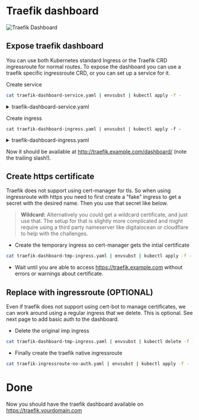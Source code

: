 # Traefik dashboard

![Traefik Dashboard](./img/traefik-dashboard.webp)

## Expose traefik dashboard

You can use both Kubernetes standard Ingress or the Traefik CRD ingressroute for normal routes. To expose the dashboard you can use a traefik specific ingressroute CRD, or you can set up a service for it.

Create service

```bash
cat traefik-dashboard-service.yaml | envsubst | kubectl apply -f -
```

<details>
<summary>traefik-dashboard-service.yaml</summary>
```
--8<-- "./manifests/traefik-dashboard-service.yaml"
```
</details>

Create ingress

```
cat traefik-dashboard-ingress.yaml | envsubst | kubectl apply -f -
```

<details>
<summary>traefik-dashboard-ingress.yaml</summary>
```
--8<-- "./manifests/traefik-dashboard-ingress.yaml"
```
</details>

Now it should be available at http://traefik.example.com/dashboard/ (note the trailing slash!).

## Create https certificate

Traefik does not support using cert-manager for tls. So when using ingressroute with https you need to first create a "fake" ingress to get a secret with the desired name. Then you use that secret like below.

> **Wildcard:** Alternatively you could get a wildcard certificate, and just use that. The setup for that is slightly more complicated and might require using a third party nameserver like digitalocean or cloudflare to help with the challenges.

- Create the temporary ingress so cert-manager gets the intial certificate

```bash
cat traefik-dashboard-tmp-ingress.yaml | envsubst | kubectl apply -f -
```

- Wait until you are able to access <a href="https://traefik.example.com" target="_blank">https://traefik.example.com</a> without errors or warnings about certificate.

## Replace with ingressroute (OPTIONAL)
Even if traefik does not support using cert-bot to manage certificates, we can work around using a regular ingress that we delete. This is optional. See next page to add basic auth to the dashboard.

- Delete the original imp ingress

```bash
cat traefik-dashboard-tmp-ingress.yaml | envsubst | kubectl delete -f -
```

- Finally create the traefik native ingressroute

```bash
cat traefik-ingressroute-no-auth.yaml | envsubst | kubectl apply -f -
```

# Done

Now you should have the traefik dashboard available on <a href="https://traefik.example.com" target="_blank">https://traefik.yourdomain.com</a>
